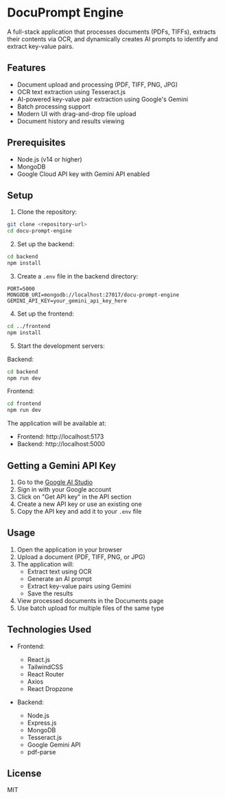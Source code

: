# DocuPrompt Engine

A full-stack application that processes documents (PDFs, TIFFs), extracts their contents via OCR, and dynamically creates AI prompts to identify and extract key-value pairs.

## Features

- Document upload and processing (PDF, TIFF, PNG, JPG)
- OCR text extraction using Tesseract.js
- AI-powered key-value pair extraction using Google's Gemini
- Batch processing support
- Modern UI with drag-and-drop file upload
- Document history and results viewing

## Prerequisites

- Node.js (v14 or higher)
- MongoDB
- Google Cloud API key with Gemini API enabled

## Setup

1. Clone the repository:

```bash
git clone <repository-url>
cd docu-prompt-engine
```

2. Set up the backend:

```bash
cd backend
npm install
```

3. Create a `.env` file in the backend directory:

```
PORT=5000
MONGODB_URI=mongodb://localhost:27017/docu-prompt-engine
GEMINI_API_KEY=your_gemini_api_key_here
```

4. Set up the frontend:

```bash
cd ../frontend
npm install
```

5. Start the development servers:

Backend:

```bash
cd backend
npm run dev
```

Frontend:

```bash
cd frontend
npm run dev
```

The application will be available at:

- Frontend: http://localhost:5173
- Backend: http://localhost:5000

## Getting a Gemini API Key

1. Go to the [Google AI Studio](https://makersuite.google.com/app/apikey)
2. Sign in with your Google account
3. Click on "Get API key" in the API section
4. Create a new API key or use an existing one
5. Copy the API key and add it to your `.env` file

## Usage

1. Open the application in your browser
2. Upload a document (PDF, TIFF, PNG, or JPG)
3. The application will:
   - Extract text using OCR
   - Generate an AI prompt
   - Extract key-value pairs using Gemini
   - Save the results
4. View processed documents in the Documents page
5. Use batch upload for multiple files of the same type

## Technologies Used

- Frontend:

  - React.js
  - TailwindCSS
  - React Router
  - Axios
  - React Dropzone

- Backend:
  - Node.js
  - Express.js
  - MongoDB
  - Tesseract.js
  - Google Gemini API
  - pdf-parse

## License

MIT
